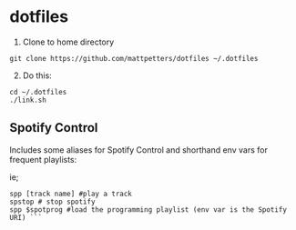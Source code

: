 # dotfiles

1. Clone to home directory

`git clone https://github.com/mattpetters/dotfiles ~/.dotfiles`

2. Do this:

```shell
cd ~/.dotfiles
./link.sh
```

## Spotify Control

Includes some aliases for Spotify Control and shorthand env vars for frequent playlists:

ie;

```shell
spp [track name] #play a track
spstop # stop spotify
spp $spotprog #load the programming playlist (env var is the Spotify URI) ```
